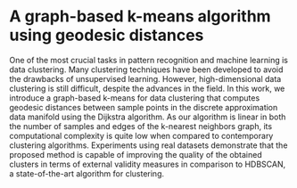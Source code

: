 # A graph-based k-means algorithm using geodesic distances

One of the most crucial tasks in pattern recognition and machine learning is data clustering. Many clustering techniques have been developed to avoid the drawbacks of unsupervised learning. However, high-dimensional data clustering is still difficult, despite the advances in the field. In this work, we introduce a graph-based k-means for data clustering that computes geodesic distances between sample points in the discrete approximation data manifold using the Dijkstra algorithm. As our algorithm is linear in both the number of samples and edges of the k-nearest neighbors graph, its computational complexity is quite low when compared to contemporary clustering algorithms. Experiments using real datasets demonstrate that the proposed method is capable of improving the quality of the obtained clusters in terms of external validity measures in comparison to HDBSCAN, a state-of-the-art algorithm for clustering.
